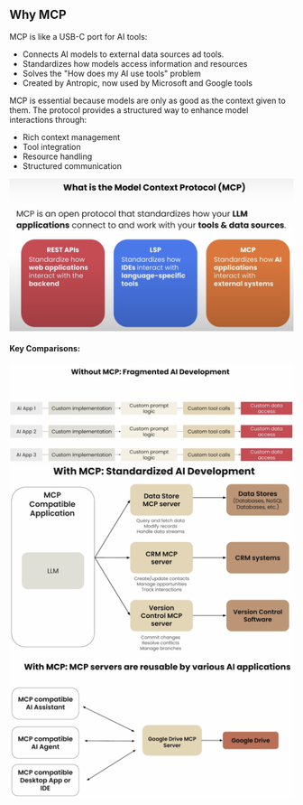 ## Why MCP 


MCP is like a USB-C port for AI tools:
- Connects AI models to external data sources ad tools.
- Standardizes how models access information and resources 
- Solves the "How does my AI use tools" problem
- Created by Antropic, now used by Microsoft and Google tools

MCP is essential because models are only as good as the context given to them. The protocol provides a structured way to enhance model interactions through:

- Rich context management
- Tool integration
- Resource handling
- Structured communication


![MCP Overview](images/mcp.png)

#### Key Comparisons:

![Without MCP](images/without_mcp.png)
![With MCP](images/with_mcp.png)
![With MCP2](images/with_mcp2.png)